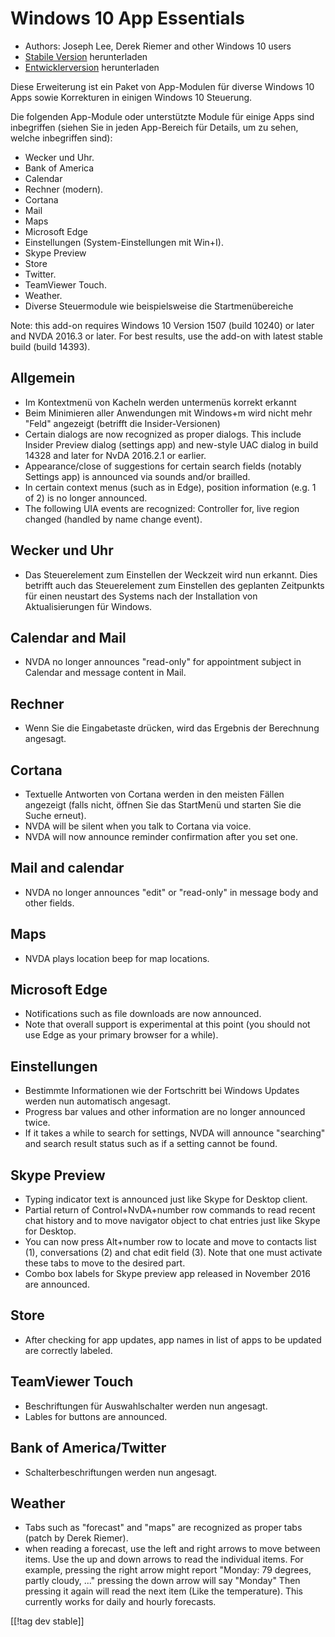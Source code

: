 # Windows 10 App Essentials #

* Authors: Joseph Lee, Derek Riemer and other Windows 10 users
* [Stabile Version][1] herunterladen
* [Entwicklerversion][2] herunterladen

Diese Erweiterung ist ein Paket von App-Modulen für diverse Windows 10 Apps
sowie Korrekturen in einigen Windows 10 Steuerung.

Die folgenden App-Module oder unterstützte Module für einige Apps sind
inbegriffen (siehen Sie in jeden App-Bereich für Details, um zu sehen,
welche inbegriffen sind):

* Wecker und Uhr.
* Bank of America
* Calendar
* Rechner (modern).
* Cortana
* Mail
* Maps
* Microsoft Edge
* Einstellungen (System-Einstellungen mit Win+I).
* Skype Preview
* Store
* Twitter.
* TeamViewer Touch.
* Weather.
* Diverse Steuermodule wie beispielsweise die Startmenübereiche

Note: this add-on requires Windows 10 Version 1507 (build 10240) or later
and NVDA 2016.3 or later. For best results, use the add-on with latest
stable build (build 14393).

## Allgemein

* Im Kontextmenü von Kacheln werden untermenüs korrekt erkannt
* Beim Minimieren aller Anwendungen mit Windows+m wird nicht mehr "Feld"
  angezeigt (betrifft die Insider-Versionen)
* Certain dialogs are now recognized as proper dialogs. This include Insider
  Preview dialog (settings app) and new-style UAC dialog in build 14328 and
  later for NvDA 2016.2.1 or earlier.
* Appearance/close of suggestions for certain search fields (notably
  Settings app) is announced via sounds and/or brailled.
* In certain context menus (such as in Edge), position information (e.g. 1
  of 2) is no longer announced.
* The following UIA events are recognized: Controller for, live region
  changed (handled by name change event).

## Wecker und Uhr

* Das Steuerelement zum Einstellen der Weckzeit wird nun erkannt. Dies
  betrifft auch das Steuerelement zum Einstellen des geplanten Zeitpunkts
  für einen neustart des Systems nach der Installation von Aktualisierungen
  für Windows.

## Calendar and Mail

* NVDA no longer announces "read-only" for appointment subject in Calendar
  and message content in Mail.

## Rechner

* Wenn Sie die Eingabetaste drücken, wird das Ergebnis der Berechnung
  angesagt.

## Cortana

* Textuelle Antworten von Cortana werden in den meisten Fällen angezeigt
  (falls nicht, öffnen Sie das StartMenü und starten Sie die Suche erneut).
* NVDA will be silent when you talk to Cortana via voice.
* NVDA will now announce reminder confirmation after you set one.

## Mail and calendar

* NVDA no longer announces "edit" or "read-only" in message body and other
  fields.

## Maps

* NVDA plays location beep for map locations.

## Microsoft Edge

* Notifications such as file downloads are now announced.
* Note that overall support is experimental at this point (you should not
  use Edge as your primary browser for a while).

## Einstellungen

* Bestimmte Informationen wie der Fortschritt bei Windows Updates werden nun
  automatisch angesagt.
* Progress bar values and other information are no longer announced twice.
* If it takes a while to search for settings, NVDA will announce "searching"
  and search result status such as if a setting cannot be found.

## Skype Preview

* Typing indicator text is announced just like Skype for Desktop client.
* Partial return of Control+NvDA+number row commands to read recent chat
  history and to move navigator object to chat entries just like Skype for
  Desktop.
* You can now press Alt+number row to locate and move to contacts list (1),
  conversations (2) and chat edit field (3). Note that one must activate
  these tabs to move to the desired part.
* Combo box labels for Skype preview app released in November 2016 are
  announced.

## Store

* After checking for app updates, app names in list of apps to be updated
  are correctly labeled.

## TeamViewer Touch

* Beschriftungen für Auswahlschalter werden nun angesagt.
* Lables for buttons are announced.

## Bank of America/Twitter

* Schalterbeschriftungen werden nun angesagt.

## Weather

* Tabs such as "forecast" and "maps" are recognized as proper tabs (patch by
  Derek Riemer).
* when reading a forecast, use the left and right arrows to move between
  items. Use the up and down arrows to read the individual items. For
  example, pressing the right arrow might report "Monday: 79 degrees, partly
  cloudy, ..." pressing the down arrow will say "Monday" Then pressing it
  again will read the next item (Like the temperature). This currently works
  for daily and hourly forecasts.

[[!tag dev stable]]

[1]: http://addons.nvda-project.org/files/get.php?file=w10

[2]: http://addons.nvda-project.org/files/get.php?file=w10-dev
